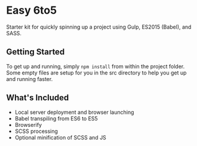 # Easy 6to5
Starter kit for quickly spinning up a project using Gulp, ES2015 (Babel), and SASS.

## Getting Started
To get up and running, simply `npm install` from within the project folder. Some empty files are setup for you in the src directory to help you get up and running faster.

## What's Included
- Local server deployment and browser launching
- Babel transpiling from ES6 to ES5
- Browserify
- SCSS processing
- Optional minification of SCSS and JS
